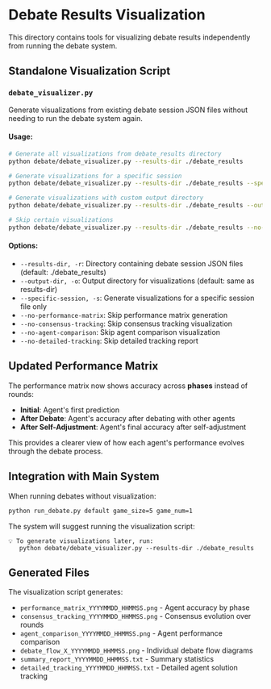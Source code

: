 # Debate Results Visualization

This directory contains tools for visualizing debate results independently from running the debate system.

## Standalone Visualization Script

### `debate_visualizer.py`

Generate visualizations from existing debate session JSON files without needing to run the debate system again.

#### Usage:

```bash
# Generate all visualizations from debate_results directory
python debate/debate_visualizer.py --results-dir ./debate_results

# Generate visualizations for a specific session
python debate/debate_visualizer.py --results-dir ./debate_results --specific-session debate_session_1_20250910_133709.json

# Generate visualizations with custom output directory
python debate/debate_visualizer.py --results-dir ./debate_results --output-dir ./my_visualizations

# Skip certain visualizations
python debate/debate_visualizer.py --results-dir ./debate_results --no-performance-matrix --no-consensus-tracking
```

#### Options:

- `--results-dir, -r`: Directory containing debate session JSON files (default: ./debate_results)
- `--output-dir, -o`: Output directory for visualizations (default: same as results-dir)
- `--specific-session, -s`: Generate visualizations for a specific session file only
- `--no-performance-matrix`: Skip performance matrix generation
- `--no-consensus-tracking`: Skip consensus tracking visualization
- `--no-agent-comparison`: Skip agent comparison visualization
- `--no-detailed-tracking`: Skip detailed tracking report

## Updated Performance Matrix

The performance matrix now shows accuracy across **phases** instead of rounds:

- **Initial**: Agent's first prediction
- **After Debate**: Agent's accuracy after debating with other agents
- **After Self-Adjustment**: Agent's final accuracy after self-adjustment

This provides a clearer view of how each agent's performance evolves through the debate process.

## Integration with Main System

When running debates without visualization:

```bash
python run_debate.py default game_size=5 game_num=1
```

The system will suggest running the visualization script:

```
💡 To generate visualizations later, run:
   python debate/debate_visualizer.py --results-dir ./debate_results
```

## Generated Files

The visualization script generates:

- `performance_matrix_YYYYMMDD_HHMMSS.png` - Agent accuracy by phase
- `consensus_tracking_YYYYMMDD_HHMMSS.png` - Consensus evolution over rounds
- `agent_comparison_YYYYMMDD_HHMMSS.png` - Agent performance comparison
- `debate_flow_X_YYYYMMDD_HHMMSS.png` - Individual debate flow diagrams
- `summary_report_YYYYMMDD_HHMMSS.txt` - Summary statistics
- `detailed_tracking_YYYYMMDD_HHMMSS.txt` - Detailed agent solution tracking
